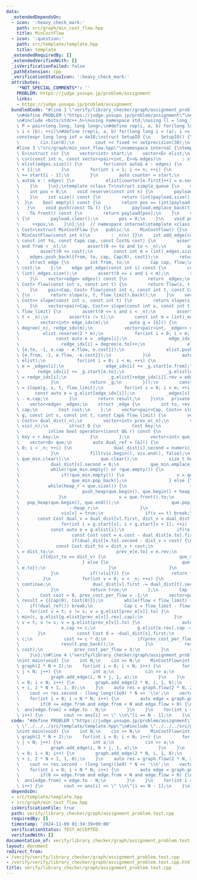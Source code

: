 ```yaml
---
data:
  _extendedDependsOn:
  - icon: ':heavy_check_mark:'
    path: src/graph/min_cost_flow.hpp
    title: MinCostFlow
  - icon: ':question:'
    path: src/template/template.hpp
    title: template
  _extendedRequiredBy: []
  _extendedVerifiedWith: []
  _isVerificationFailed: false
  _pathExtension: cpp
  _verificationStatusIcon: ':heavy_check_mark:'
  attributes:
    '*NOT_SPECIAL_COMMENTS*': ''
    PROBLEM: https://judge.yosupo.jp/problem/assignment
    links:
    - https://judge.yosupo.jp/problem/assignment
  bundledCode: "#line 1 \"verify/library_checker/graph/assignment_problem.test.cpp\"\
    \n#define PROBLEM \"https://judge.yosupo.jp/problem/assignment\"\n#line 2 \"src/template/template.hpp\"\
    \n#include <bits/stdc++.h>\nusing namespace std;\nusing ll = long long;\nusing\
    \ P = pair<long long, long long>;\n#define rep(i, a, b) for(long long i = (a);\
    \ i < (b); ++i)\n#define rrep(i, a, b) for(long long i = (a); i >= (b); --i)\n\
    constexpr long long inf = 4e18;\nstruct SetupIO {\n    SetupIO() {\n        ios::sync_with_stdio(0);\n\
    \        cin.tie(0);\n        cout << fixed << setprecision(30);\n    }\n} setup_io;\n\
    #line 3 \"src/graph/min_cost_flow.hpp\"\nnamespace internal {\ntemplate <class\
    \ E>\nstruct csr {\n    vector<int> start;\n    vector<E> elist;\n    explicit\
    \ csr(const int n, const vector<pair<int, E>>& edges)\n        : start(n + 1),\
    \ elist(edges.size()) {\n        for(const auto& e : edges) {\n            ++start[e.first\
    \ + 1];\n        }\n        for(int i = 1; i <= n; ++i) {\n            start[i]\
    \ += start[i - 1];\n        }\n        auto counter = start;\n        for(const\
    \ auto& e : edges) {\n            elist[counter[e.first]++] = e.second;\n    \
    \    }\n    }\n};\ntemplate <class T>\nstruct simple_queue {\n    vector<T> payload;\n\
    \    int pos = 0;\n    void reserve(const int n) {\n        payload.reserve(n);\n\
    \    }\n    int size() const {\n        return (int)payload.size() - pos;\n  \
    \  }\n    bool empty() const {\n        return pos == (int)payload.size();\n \
    \   }\n    void push(const T& t) {\n        payload.emplace_back(t);\n    }\n\
    \    T& front() const {\n        return payload[pos];\n    }\n    void clear()\
    \ {\n        payload.clear();\n        pos = 0;\n    }\n    void pop() {\n   \
    \     ++pos;\n    }\n};\n}  // namespace internal\ntemplate <class Cap, class\
    \ Cost>\nstruct MinCostFlow {\n   public:\n    MinCostFlow() {}\n    explicit\
    \ MinCostFlow(const int n)\n        : _n(n) {}\n    int add_edge(const int from,\
    \ const int to, const Cap& cap, const Cost& cost) {\n        assert(0 <= from\
    \ and from < _n);\n        assert(0 <= to and to < _n);\n        assert(0 <= cap);\n\
    \        assert(0 <= cost);\n        const int m = (int)_edges.size();\n     \
    \   _edges.push_back({from, to, cap, Cap(0), cost});\n        return m;\n    }\n\
    \    struct edge {\n        int from, to;\n        Cap cap, flow;\n        Cost\
    \ cost;\n    };\n    edge get_edge(const int i) const {\n        const int m =\
    \ (int)_edges.size();\n        assert(0 <= i and i < m);\n        return _edges[i];\n\
    \    }\n    vector<edge> edges() const {\n        return _edges;\n    }\n    pair<Cap,\
    \ Cost> flow(const int s, const int t) {\n        return flow(s, t, numeric_limits<Cap>::max());\n\
    \    }\n    pair<Cap, Cost> flow(const int s, const int t, const Cap& flow_limit)\
    \ {\n        return slope(s, t, flow_limit).back();\n    }\n    vector<pair<Cap,\
    \ Cost>> slope(const int s, const int t) {\n        return slope(s, t, numeric_limits<Cap>::max());\n\
    \    }\n    vector<pair<Cap, Cost>> slope(const int s, const int t, const Cap&\
    \ flow_limit) {\n        assert(0 <= s and s < _n);\n        assert(0 <= t and\
    \ t < _n);\n        assert(s != t);\n        const int m = (int)_edges.size();\n\
    \        vector<int> edge_idx(m);\n        auto g = [&]() {\n            vector<int>\
    \ degree(_n), redge_idx(m);\n            vector<pair<int, _edge>> elist;\n   \
    \         elist.reserve(2 * m);\n            for(int i = 0; i < m; ++i) {\n  \
    \              const auto e = _edges[i];\n                edge_idx[i] = degree[e.from]++;\n\
    \                redge_idx[i] = degree[e.to]++;\n                elist.push_back({e.from,\
    \ {e.to, -1, e.cap - e.flow, e.cost}});\n                elist.push_back({e.to,\
    \ {e.from, -1, e.flow, -e.cost}});\n            }\n            auto _g = internal::csr<_edge>(_n,\
    \ elist);\n            for(int i = 0; i < m; ++i) {\n                const auto\
    \ e = _edges[i];\n                edge_idx[i] += _g.start[e.from];\n         \
    \       redge_idx[i] += _g.start[e.to];\n                _g.elist[edge_idx[i]].rev\
    \ = redge_idx[i];\n                _g.elist[redge_idx[i]].rev = edge_idx[i];\n\
    \            }\n            return _g;\n        }();\n        const auto result\
    \ = slope(g, s, t, flow_limit);\n        for(int i = 0; i < m; ++i) {\n      \
    \      const auto e = g.elist[edge_idx[i]];\n            _edges[i].flow = _edges[i].cap\
    \ - e.cap;\n        }\n        return result;\n    }\n\n   private:\n    int _n;\n\
    \    vector<edge> _edges;\n    struct _edge {\n        int to, rev;\n        Cap\
    \ cap;\n        Cost cost;\n    };\n    vector<pair<Cap, Cost>> slope(internal::csr<_edge>&\
    \ g, const int s, const int t, const Cap& flow_limit) {\n        vector<pair<Cost,\
    \ Cost>> dual_dist(_n);\n        vector<int> prev_e(_n);\n        vector<bool>\
    \ vis(_n);\n        struct Q {\n            Cost key;\n            int to;\n \
    \           inline bool operator<(const Q& r) const {\n                return\
    \ key > r.key;\n            }\n        };\n        vector<int> que_min;\n    \
    \    vector<Q> que;\n        auto dual_ref = [&]() {\n            for(int i =\
    \ 0; i < _n; ++i) {\n                dual_dist[i].second = numeric_limits<Cost>::max();\n\
    \            }\n            fill(vis.begin(), vis.end(), false);\n           \
    \ que_min.clear();\n            que.clear();\n            size_t heap_r = 0;\n\
    \            dual_dist[s].second = 0;\n            que_min.emplace_back(s);\n\
    \            while(!que_min.empty() or !que.empty()) {\n                int v;\n\
    \                if(!que_min.empty()) {\n                    v = que_min.back();\n\
    \                    que_min.pop_back();\n                } else {\n         \
    \           while(heap_r < que.size()) {\n                        ++heap_r;\n\
    \                        push_heap(que.begin(), que.begin() + heap_r);\n     \
    \               }\n                    v = que.front().to;\n                 \
    \   pop_heap(que.begin(), que.end());\n                    que.pop_back();\n \
    \                   --heap_r;\n                }\n                if(vis[v]) continue;\n\
    \                vis[v] = true;\n                if(v == t) break;\n         \
    \       const Cost dual_v = dual_dist[v].first, dist_v = dual_dist[v].second;\n\
    \                for(int i = g.start[v]; i < g.start[v + 1]; ++i) {\n        \
    \            const auto e = g.elist[i];\n                    if(!e.cap) continue;\n\
    \                    const Cost cost = e.cost - dual_dist[e.to].first + dual_v;\n\
    \                    if(dual_dist[e.to].second - dist_v > cost) {\n          \
    \              const Cost dist_to = dist_v + cost;\n                        dual_dist[e.to].second\
    \ = dist_to;\n                        prev_e[e.to] = e.rev;\n                \
    \        if(dist_to == dist_v) {\n                            que_min.emplace_back(e.to);\n\
    \                        } else {\n                            que.push_back({dist_to,\
    \ e.to});\n                        }\n                    }\n                }\n\
    \            }\n            if(!vis[t]) {\n                return false;\n   \
    \         }\n            for(int v = 0; v < _n; ++v) {\n                if(!vis[v])\
    \ continue;\n                dual_dist[v].first -= dual_dist[t].second - dual_dist[v].second;\n\
    \            }\n            return true;\n        };\n        Cap flow = 0;\n\
    \        Cost cost = 0, prev_cost_per_flow = -1;\n        vector<pair<Cap, Cost>>\
    \ result = {{Cap(0), Cost(0)}};\n        while(flow < flow_limit) {\n        \
    \    if(!dual_ref()) break;\n            Cap c = flow_limit - flow;\n        \
    \    for(int v = t; v != s; v = g.elist[prev_e[v]].to) {\n                c =\
    \ min(c, g.elist[g.elist[prev_e[v]].rev].cap);\n            }\n            for(int\
    \ v = t; v != s; v = g.elist[prev_e[v]].to) {\n                auto& e = g.elist[prev_e[v]];\n\
    \                e.cap += c;\n                g.elist[e.rev].cap -= c;\n     \
    \       }\n            const Cost d = -dual_dist[s].first;\n            flow +=\
    \ c;\n            cost += c * d;\n            if(prev_cost_per_flow == d) {\n\
    \                result.pop_back();\n            }\n            result.emplace_back(flow,\
    \ cost);\n            prev_cost_per_flow = d;\n        }\n        return result;\n\
    \    }\n};\n#line 4 \"verify/library_checker/graph/assignment_problem.test.cpp\"\
    \nint main(void) {\n    int N;\n    cin >> N;\n    MinCostFlow<int, long long>\
    \ graph(2 * N + 2);\n    for(int i = 0; i < N; i++) {\n        for(int j = 0;\
    \ j < N; j++) {\n            int a;\n            cin >> a;\n            a += int(1e9);\n\
    \            graph.add_edge(i, N + j, 1, a);\n        }\n    }\n    for(int i\
    \ = 0; i < N; i++) {\n        graph.add_edge(2 * N, i, 1, 0);\n        graph.add_edge(N\
    \ + i, 2 * N + 1, 1, 0);\n    }\n    auto res = graph.flow(2 * N, 2 * N + 1);\n\
    \    cout << res.second - (long long)(1e9) * N << '\\n';\n    vector<int> ans(N);\n\
    \    for(int i = 0; i < N * N; i++) {\n        auto edge = graph.get_edge(i);\n\
    \        if(0 <= edge.from and edge.from < N and edge.flow > 0) {\n          \
    \  ans[edge.from] = edge.to - N;\n        }\n    }\n    for(int i = 0; i < N;\
    \ i++) {\n        cout << ans[i] << \" \\n\"[i == N - 1];\n    }\n}\n"
  code: "#define PROBLEM \"https://judge.yosupo.jp/problem/assignment\"\n#include\
    \ \"../../../src/template/template.hpp\"\n#include \"../../../src/graph/min_cost_flow.hpp\"\
    \nint main(void) {\n    int N;\n    cin >> N;\n    MinCostFlow<int, long long>\
    \ graph(2 * N + 2);\n    for(int i = 0; i < N; i++) {\n        for(int j = 0;\
    \ j < N; j++) {\n            int a;\n            cin >> a;\n            a += int(1e9);\n\
    \            graph.add_edge(i, N + j, 1, a);\n        }\n    }\n    for(int i\
    \ = 0; i < N; i++) {\n        graph.add_edge(2 * N, i, 1, 0);\n        graph.add_edge(N\
    \ + i, 2 * N + 1, 1, 0);\n    }\n    auto res = graph.flow(2 * N, 2 * N + 1);\n\
    \    cout << res.second - (long long)(1e9) * N << '\\n';\n    vector<int> ans(N);\n\
    \    for(int i = 0; i < N * N; i++) {\n        auto edge = graph.get_edge(i);\n\
    \        if(0 <= edge.from and edge.from < N and edge.flow > 0) {\n          \
    \  ans[edge.from] = edge.to - N;\n        }\n    }\n    for(int i = 0; i < N;\
    \ i++) {\n        cout << ans[i] << \" \\n\"[i == N - 1];\n    }\n}"
  dependsOn:
  - src/template/template.hpp
  - src/graph/min_cost_flow.hpp
  isVerificationFile: true
  path: verify/library_checker/graph/assignment_problem.test.cpp
  requiredBy: []
  timestamp: '2024-11-09 01:34:39+09:00'
  verificationStatus: TEST_ACCEPTED
  verifiedWith: []
documentation_of: verify/library_checker/graph/assignment_problem.test.cpp
layout: document
redirect_from:
- /verify/verify/library_checker/graph/assignment_problem.test.cpp
- /verify/verify/library_checker/graph/assignment_problem.test.cpp.html
title: verify/library_checker/graph/assignment_problem.test.cpp
---
```

